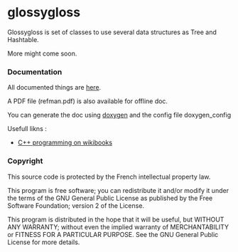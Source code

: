 glossygloss
===========

  Glossygloss is set of classes to use several data structures as Tree and Hashtable.
  
  More might come soon.

### Documentation

  All documented things are [here](http://blasterbug.github.io/glossygloss/ "Glossygloss Main Page").
  
  A PDF file (refman.pdf) is also available for offline doc.
  
  You can generate the doc using [doxygen](http://www.stack.nl/~dimitri/doxygen/ "Doxygen Main Page") and the config file doxygen_config
  
  Usefull likns :
  - [C++ programming on wikibooks](http://en.wikibooks.org/wiki/C%2B%2B_Programming "C++ programming on wikibooks")
  
### Copyright

  This source code is protected by the French intellectual property law.
  
  This program is free software; you can redistribute it and/or
  modify it under the terms of the GNU General Public License
  as published by the Free Software Foundation; version 2
  of the License.
  
  This program is distributed in the hope that it will be useful,
  but WITHOUT ANY WARRANTY; without even the implied warranty of
  MERCHANTABILITY or FITNESS FOR A PARTICULAR PURPOSE.  See the
  GNU General Public License for more details.


